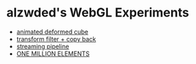 alzwded's WebGL Experiments
===========================

- [animated deformed cube](./mainAnimation.html)
- [transform filter + copy back](./mainTransformCopyBack.html)
- [streaming pipeline](./mainTransformStream.html)
- [ONE MILLION ELEMENTS](./big/main.html)
